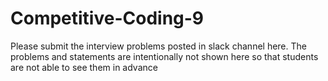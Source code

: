 # Competitive-Coding-9

Please submit the interview problems posted in slack channel here. The problems and statements are intentionally not shown here so that students are not able to see them in advance 
